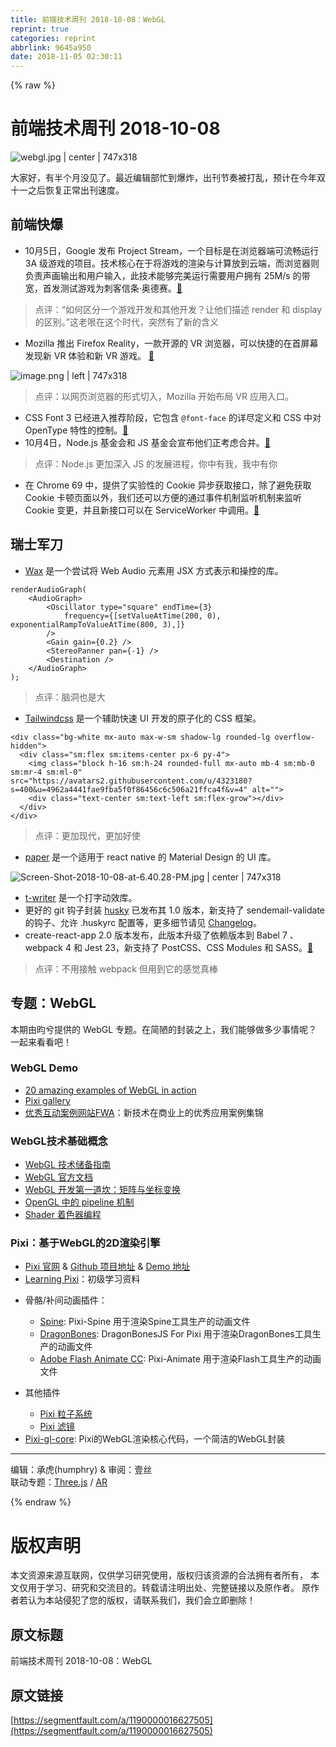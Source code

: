 ```yaml
---
title: 前端技术周刊 2018-10-08：WebGL
reprint: true
categories: reprint
abbrlink: 9645a950
date: 2018-11-05 02:30:11
---
```


{% raw %}
<h1 id="articleHeader0">&#x524D;&#x7AEF;&#x6280;&#x672F;&#x5468;&#x520A; 2018-10-08</h1><p><span class="img-wrap"><img data-src="/img/remote/1460000016627508?w=1000&amp;h=426" src="https://static.alili.tech/img/remote/1460000016627508?w=1000&amp;h=426" alt="webgl.jpg | center | 747x318" title="webgl.jpg | center | 747x318" style="cursor:pointer;display:inline"></span></p><p>&#x5927;&#x5BB6;&#x597D;&#xFF0C;&#x6709;&#x534A;&#x4E2A;&#x6708;&#x6CA1;&#x89C1;&#x4E86;&#x3002;&#x6700;&#x8FD1;&#x7F16;&#x8F91;&#x90E8;&#x5FD9;&#x5230;&#x7206;&#x70B8;&#xFF0C;&#x51FA;&#x520A;&#x8282;&#x594F;&#x88AB;&#x6253;&#x4E71;&#xFF0C;&#x9884;&#x8BA1;&#x5728;&#x4ECA;&#x5E74;&#x53CC;&#x5341;&#x4E00;&#x4E4B;&#x540E;&#x6062;&#x590D;&#x6B63;&#x5E38;&#x51FA;&#x520A;&#x901F;&#x5EA6;&#x3002;</p><h2 id="articleHeader1">&#x524D;&#x7AEF;&#x5FEB;&#x7206;</h2><ul><li>10&#x6708;5&#x65E5;&#xFF0C;Google &#x53D1;&#x5E03; Project Stream&#xFF0C;&#x4E00;&#x4E2A;&#x76EE;&#x6807;&#x662F;&#x5728;&#x6D4F;&#x89C8;&#x5668;&#x7AEF;&#x53EF;&#x6D41;&#x7545;&#x8FD0;&#x884C; 3A &#x7EA7;&#x6E38;&#x620F;&#x7684;&#x9879;&#x76EE;&#x3002;&#x6280;&#x672F;&#x6838;&#x5FC3;&#x5728;&#x4E8E;&#x5C06;&#x6E38;&#x620F;&#x7684;&#x6E32;&#x67D3;&#x4E0E;&#x8BA1;&#x7B97;&#x653E;&#x5230;&#x4E91;&#x7AEF;&#xFF0C;&#x800C;&#x6D4F;&#x89C8;&#x5668;&#x5219;&#x8D1F;&#x8D23;&#x58F0;&#x753B;&#x8F93;&#x51FA;&#x548C;&#x7528;&#x6237;&#x8F93;&#x5165;&#xFF0C;&#x6B64;&#x6280;&#x672F;&#x80FD;&#x591F;&#x5B8C;&#x7F8E;&#x8FD0;&#x884C;&#x9700;&#x8981;&#x7528;&#x6237;&#x62E5;&#x6709; 25M/s &#x7684;&#x5E26;&#x5BBD;&#xFF0C;&#x9996;&#x53D1;&#x6D4B;&#x8BD5;&#x6E38;&#x620F;&#x4E3A;&#x523A;&#x5BA2;&#x4FE1;&#x6761;&#xB7;&#x5965;&#x5FB7;&#x8D5B;&#x3002;<a href="https://blog.google/technology/developers/pushing-limits-streaming-technology/" rel="nofollow noreferrer" target="_blank">&#x1F517;</a></li></ul><blockquote>&#x70B9;&#x8BC4;&#xFF1A;&#x201C;&#x5982;&#x4F55;&#x533A;&#x5206;&#x4E00;&#x4E2A;&#x6E38;&#x620F;&#x5F00;&#x53D1;&#x548C;&#x5176;&#x4ED6;&#x5F00;&#x53D1;&#xFF1F;&#x8BA9;&#x4ED6;&#x4EEC;&#x63CF;&#x8FF0; render &#x548C; display &#x7684;&#x533A;&#x522B;&#x3002;&#x201D;&#x8FD9;&#x8001;&#x54CF;&#x5728;&#x8FD9;&#x4E2A;&#x65F6;&#x4EE3;&#xFF0C;&#x7A81;&#x7136;&#x6709;&#x4E86;&#x65B0;&#x7684;&#x542B;&#x4E49;</blockquote><ul><li>Mozilla &#x63A8;&#x51FA; Firefox Reality&#xFF0C;&#x4E00;&#x6B3E;&#x5F00;&#x6E90;&#x7684; VR &#x6D4F;&#x89C8;&#x5668;&#xFF0C;&#x53EF;&#x4EE5;&#x5FEB;&#x6377;&#x7684;&#x5728;&#x9996;&#x5C4F;&#x5E55;&#x53D1;&#x73B0;&#x65B0; VR &#x4F53;&#x9A8C;&#x548C;&#x65B0; VR &#x6E38;&#x620F;&#x3002; <a href="https://blog.mozilla.org/blog/2018/09/18/firefox-reality-now-available/" rel="nofollow noreferrer" target="_blank">&#x1F517;</a></li></ul><p><span class="img-wrap"><img data-src="/img/remote/1460000016627509?w=1000&amp;h=426" src="https://static.alili.tech/img/remote/1460000016627509?w=1000&amp;h=426" alt="image.png | left | 747x318" title="image.png | left | 747x318" style="cursor:pointer;display:inline"></span></p><blockquote>&#x70B9;&#x8BC4;&#xFF1A;&#x4EE5;&#x7F51;&#x9875;&#x6D4F;&#x89C8;&#x5668;&#x7684;&#x5F62;&#x5F0F;&#x5207;&#x5165;&#xFF0C;Mozilla &#x5F00;&#x59CB;&#x5E03;&#x5C40; VR &#x5E94;&#x7528;&#x5165;&#x53E3;&#x3002;</blockquote><ul><li>CSS Font 3 &#x5DF2;&#x7ECF;&#x8FDB;&#x5165;&#x63A8;&#x8350;&#x9636;&#x6BB5;&#xFF0C;&#x5B83;&#x5305;&#x542B; <code>@font-face</code> &#x7684;&#x8BE6;&#x5C3D;&#x5B9A;&#x4E49;&#x548C; CSS &#x4E2D;&#x5BF9; OpenType &#x7279;&#x6027;&#x7684;&#x63A7;&#x5236;&#x3002;<a href="https://www.w3.org/blog/2018/09/css-fonts-3-is-a-w3c-recommendation/" rel="nofollow noreferrer" target="_blank">&#x1F517;</a></li><li>10&#x6708;4&#x65E5;&#xFF0C;Node.js &#x57FA;&#x91D1;&#x4F1A;&#x548C; JS &#x57FA;&#x91D1;&#x4F1A;&#x5BA3;&#x5E03;&#x4ED6;&#x4EEC;&#x6B63;&#x8003;&#x8651;&#x5408;&#x5E76;&#x3002;<a href="https://medium.com/@nodejs/the-node-js-foundation-and-js-foundation-announce-an-intent-to-merge-a-message-from-the-boards-8a2e4a5cbd2b" rel="nofollow noreferrer" target="_blank">&#x1F517;</a></li></ul><blockquote>&#x70B9;&#x8BC4;&#xFF1A;Node.js &#x66F4;&#x52A0;&#x6DF1;&#x5165; JS &#x7684;&#x53D1;&#x5C55;&#x8FDB;&#x7A0B;&#xFF0C;&#x4F60;&#x4E2D;&#x6709;&#x6211;&#xFF0C;&#x6211;&#x4E2D;&#x6709;&#x4F60;</blockquote><ul><li>&#x5728; Chrome 69 &#x4E2D;&#xFF0C;&#x63D0;&#x4F9B;&#x4E86;&#x5B9E;&#x9A8C;&#x6027;&#x7684; Cookie &#x5F02;&#x6B65;&#x83B7;&#x53D6;&#x63A5;&#x53E3;&#xFF0C;&#x9664;&#x4E86;&#x907F;&#x514D;&#x83B7;&#x53D6; Cookie &#x5361;&#x987F;&#x9875;&#x9762;&#x4EE5;&#x5916;&#xFF0C;&#x6211;&#x4EEC;&#x8FD8;&#x53EF;&#x4EE5;&#x65B9;&#x4FBF;&#x7684;&#x901A;&#x8FC7;&#x4E8B;&#x4EF6;&#x673A;&#x5236;&#x76D1;&#x542C;&#x673A;&#x5236;&#x6765;&#x76D1;&#x542C; Cookie &#x53D8;&#x66F4;&#xFF0C;&#x5E76;&#x4E14;&#x65B0;&#x63A5;&#x53E3;&#x53EF;&#x4EE5;&#x5728; ServiceWorker &#x4E2D;&#x8C03;&#x7528;&#x3002;<a href="https://developers.google.com/web/updates/2018/09/asynchronous-access-to-http-cookies" rel="nofollow noreferrer" target="_blank">&#x1F517;</a></li></ul><h2 id="articleHeader2">&#x745E;&#x58EB;&#x519B;&#x5200;</h2><ul><li><a href="https://github.com/jamesseanwright/wax" rel="nofollow noreferrer" target="_blank">Wax</a> &#x662F;&#x4E00;&#x4E2A;&#x5C1D;&#x8BD5;&#x5C06; Web Audio &#x5143;&#x7D20;&#x7528; JSX &#x65B9;&#x5F0F;&#x8868;&#x793A;&#x548C;&#x64CD;&#x63A7;&#x7684;&#x5E93;&#x3002;</li></ul><div class="widget-codetool" style="display:none"><div class="widget-codetool--inner"><span class="selectCode code-tool" data-toggle="tooltip" data-placement="top" title="" data-original-title="&#x5168;&#x9009;"></span> <span type="button" class="copyCode code-tool" data-toggle="tooltip" data-placement="top" data-clipboard-text="renderAudioGraph(
    &lt;AudioGraph&gt;
        &lt;Oscillator type=&quot;square&quot;&#xA0;endTime={3}
            frequency={[setValueAtTime(200, 0), exponentialRampToValueAtTime(800, 3),]}
        /&gt;
        &lt;Gain gain={0.2} /&gt;
        &lt;StereoPanner pan={-1} /&gt;
        &lt;Destination /&gt;
    &lt;/AudioGraph&gt;
);" title="" data-original-title="&#x590D;&#x5236;"></span> <span type="button" class="saveToNote code-tool" data-toggle="tooltip" data-placement="top" title="" data-original-title="&#x653E;&#x8FDB;&#x7B14;&#x8BB0;"></span></div></div><pre class="hljs xml"><code class="jsx">renderAudioGraph(
    <span class="hljs-tag">&lt;<span class="hljs-name">AudioGraph</span>&gt;</span>
        <span class="hljs-tag">&lt;<span class="hljs-name">Oscillator</span> <span class="hljs-attr">type</span>=<span class="hljs-string">&quot;square&quot;</span>&#xA0;<span class="hljs-attr">endTime</span>=<span class="hljs-string">{3}</span>
            <span class="hljs-attr">frequency</span>=<span class="hljs-string">{[setValueAtTime(200,</span> <span class="hljs-attr">0</span>), <span class="hljs-attr">exponentialRampToValueAtTime</span>(<span class="hljs-attr">800</span>, <span class="hljs-attr">3</span>),]}
        /&gt;</span>
        <span class="hljs-tag">&lt;<span class="hljs-name">Gain</span> <span class="hljs-attr">gain</span>=<span class="hljs-string">{0.2}</span> /&gt;</span>
        <span class="hljs-tag">&lt;<span class="hljs-name">StereoPanner</span> <span class="hljs-attr">pan</span>=<span class="hljs-string">{-1}</span> /&gt;</span>
        <span class="hljs-tag">&lt;<span class="hljs-name">Destination</span> /&gt;</span>
    <span class="hljs-tag">&lt;/<span class="hljs-name">AudioGraph</span>&gt;</span>
);</code></pre><blockquote>&#x70B9;&#x8BC4;&#xFF1A;&#x8111;&#x6D1E;&#x4E5F;&#x662F;&#x5927;</blockquote><ul><li><a href="https://github.com/tailwindcss/tailwindcss" rel="nofollow noreferrer" target="_blank">Tailwindcss</a> &#x662F;&#x4E00;&#x4E2A;&#x8F85;&#x52A9;&#x5FEB;&#x901F; UI &#x5F00;&#x53D1;&#x7684;&#x539F;&#x5B50;&#x5316;&#x7684; CSS &#x6846;&#x67B6;&#x3002;</li></ul><div class="widget-codetool" style="display:none"><div class="widget-codetool--inner"><span class="selectCode code-tool" data-toggle="tooltip" data-placement="top" title="" data-original-title="&#x5168;&#x9009;"></span> <span type="button" class="copyCode code-tool" data-toggle="tooltip" data-placement="top" data-clipboard-text="&lt;div class=&quot;bg-white mx-auto max-w-sm shadow-lg rounded-lg overflow-hidden&quot;&gt;
  &lt;div class=&quot;sm:flex sm:items-center px-6 py-4&quot;&gt;
    &lt;img class=&quot;block h-16 sm:h-24 rounded-full mx-auto mb-4 sm:mb-0 sm:mr-4 sm:ml-0&quot; src=&quot;https://avatars2.githubusercontent.com/u/4323180?s=400&amp;u=4962a4441fae9fba5f0f86456c6c506a21ffca4f&amp;v=4&quot; alt=&quot;&quot;&gt;
    &lt;div class=&quot;text-center sm:text-left sm:flex-grow&quot;&gt;&lt;/div&gt;
  &lt;/div&gt;
&lt;/div&gt;" title="" data-original-title="&#x590D;&#x5236;"></span> <span type="button" class="saveToNote code-tool" data-toggle="tooltip" data-placement="top" title="" data-original-title="&#x653E;&#x8FDB;&#x7B14;&#x8BB0;"></span></div></div><pre class="xml hljs"><code class="html"><span class="hljs-tag">&lt;<span class="hljs-name">div</span> <span class="hljs-attr">class</span>=<span class="hljs-string">&quot;bg-white mx-auto max-w-sm shadow-lg rounded-lg overflow-hidden&quot;</span>&gt;</span>
  <span class="hljs-tag">&lt;<span class="hljs-name">div</span> <span class="hljs-attr">class</span>=<span class="hljs-string">&quot;sm:flex sm:items-center px-6 py-4&quot;</span>&gt;</span>
    <span class="hljs-tag">&lt;<span class="hljs-name">img</span> <span class="hljs-attr">class</span>=<span class="hljs-string">&quot;block h-16 sm:h-24 rounded-full mx-auto mb-4 sm:mb-0 sm:mr-4 sm:ml-0&quot;</span> <span class="hljs-attr">src</span>=<span class="hljs-string">&quot;https://avatars2.githubusercontent.com/u/4323180?s=400&amp;u=4962a4441fae9fba5f0f86456c6c506a21ffca4f&amp;v=4&quot;</span> <span class="hljs-attr">alt</span>=<span class="hljs-string">&quot;&quot;</span>&gt;</span>
    <span class="hljs-tag">&lt;<span class="hljs-name">div</span> <span class="hljs-attr">class</span>=<span class="hljs-string">&quot;text-center sm:text-left sm:flex-grow&quot;</span>&gt;</span><span class="hljs-tag">&lt;/<span class="hljs-name">div</span>&gt;</span>
  <span class="hljs-tag">&lt;/<span class="hljs-name">div</span>&gt;</span>
<span class="hljs-tag">&lt;/<span class="hljs-name">div</span>&gt;</span></code></pre><blockquote>&#x70B9;&#x8BC4;&#xFF1A;&#x66F4;&#x52A0;&#x73B0;&#x4EE3;&#xFF0C;&#x66F4;&#x52A0;&#x597D;&#x4F7F;</blockquote><ul><li><a href="https://callstack.github.io/react-native-paper/" rel="nofollow noreferrer" target="_blank">paper</a> &#x662F;&#x4E00;&#x4E2A;&#x9002;&#x7528;&#x4E8E; react native &#x7684; Material Design &#x7684; UI &#x5E93;&#x3002;</li></ul><p><span class="img-wrap"><img data-src="/img/remote/1460000016627510?w=1000&amp;h=426" src="https://static.alili.tech/img/remote/1460000016627510?w=1000&amp;h=426" alt="Screen-Shot-2018-10-08-at-6.40.28-PM.jpg | center | 747x318" title="Screen-Shot-2018-10-08-at-6.40.28-PM.jpg | center | 747x318" style="cursor:pointer;display:inline"></span></p><ul><li><a href="https://github.com/ChrisCavs/t-writer.js" rel="nofollow noreferrer" target="_blank">t-writer</a> &#x662F;&#x4E00;&#x4E2A;&#x6253;&#x5B57;&#x52A8;&#x6548;&#x5E93;&#x3002;</li><li>&#x66F4;&#x597D;&#x7684; git &#x94A9;&#x5B50;&#x5C01;&#x88C5; <a href="https://github.com/typicode/husky" rel="nofollow noreferrer" target="_blank">husky</a> &#x5DF2;&#x53D1;&#x5E03;&#x5176; 1.0 &#x7248;&#x672C;&#xFF0C;&#x65B0;&#x652F;&#x6301;&#x4E86; sendemail-validate &#x7684;&#x94A9;&#x5B50;&#x3001;&#x5141;&#x8BB8; .huskyrc &#x914D;&#x7F6E;&#x7B49;&#xFF0C;&#x66F4;&#x591A;&#x7EC6;&#x8282;&#x8BF7;&#x89C1; <a href="https://github.com/typicode/husky/blob/master/CHANGELOG.md" rel="nofollow noreferrer" target="_blank">Changelog</a>&#x3002;</li><li>create-react-app 2.0 &#x7248;&#x672C;&#x53D1;&#x5E03;&#xFF0C;&#x6B64;&#x7248;&#x672C;&#x5347;&#x7EA7;&#x4E86;&#x4F9D;&#x8D56;&#x7248;&#x672C;&#x5230; Babel 7 &#x3001;webpack 4 &#x548C; Jest 23&#xFF0C;&#x65B0;&#x652F;&#x6301;&#x4E86; PostCSS&#x3001;CSS Modules &#x548C; SASS&#x3002;<a href="https://reactjs.org/blog/2018/10/01/create-react-app-v2.html" rel="nofollow noreferrer" target="_blank">&#x1F517;</a></li></ul><blockquote>&#x70B9;&#x8BC4;&#xFF1A;&#x4E0D;&#x7528;&#x63A5;&#x89E6; webpack &#x4F46;&#x7528;&#x5230;&#x5B83;&#x7684;&#x611F;&#x89C9;&#x771F;&#x68D2;</blockquote><h2 id="articleHeader3">&#x4E13;&#x9898;&#xFF1A;WebGL</h2><p>&#x672C;&#x671F;&#x7531;&#x6600;&#x516E;&#x63D0;&#x4F9B;&#x7684; WebGL &#x4E13;&#x9898;&#x3002;&#x5728;&#x7B80;&#x964B;&#x7684;&#x5C01;&#x88C5;&#x4E4B;&#x4E0A;&#xFF0C;&#x6211;&#x4EEC;&#x80FD;&#x591F;&#x505A;&#x591A;&#x5C11;&#x4E8B;&#x60C5;&#x5462;&#xFF1F;&#x4E00;&#x8D77;&#x6765;&#x770B;&#x770B;&#x5427;&#xFF01;</p><h3 id="articleHeader4">WebGL Demo</h3><ul><li><a href="https://www.creativebloq.com/3d/30-amazing-examples-webgl-action-6142954" rel="nofollow noreferrer" target="_blank">20 amazing examples of WebGL in action</a></li><li><a href="http://www.pixijs.com/gallery" rel="nofollow noreferrer" target="_blank">Pixi gallery</a></li><li><a href="https://thefwa.com/" rel="nofollow noreferrer" target="_blank">&#x4F18;&#x79C0;&#x4E92;&#x52A8;&#x6848;&#x4F8B;&#x7F51;&#x7AD9;FWA</a>&#xFF1A;&#x65B0;&#x6280;&#x672F;&#x5728;&#x5546;&#x4E1A;&#x4E0A;&#x7684;&#x4F18;&#x79C0;&#x5E94;&#x7528;&#x6848;&#x4F8B;&#x96C6;&#x9526;</li></ul><h3 id="articleHeader5">WebGL&#x6280;&#x672F;&#x57FA;&#x7840;&#x6982;&#x5FF5;</h3><ul><li><a href="https://segmentfault.com/p/1210000011630028/read">WebGL &#x6280;&#x672F;&#x50A8;&#x5907;&#x6307;&#x5357;</a></li><li><a href="https://www.khronos.org/webgl/" rel="nofollow noreferrer" target="_blank">WebGL &#x5B98;&#x65B9;&#x6587;&#x6863;</a></li><li><a href="https://segmentfault.com/p/1210000011522002/read">WebGL &#x5F00;&#x53D1;&#x7B2C;&#x4E00;&#x9053;&#x574E;&#xFF1A;&#x77E9;&#x9635;&#x4E0E;&#x5750;&#x6807;&#x53D8;&#x6362;</a></li><li><a href="https://juejin.im/entry/58d1d1bc570c350058b8c8c4" rel="nofollow noreferrer" target="_blank">OpenGL &#x4E2D;&#x7684; pipeline &#x673A;&#x5236;</a></li><li><a href="https://segmentfault.com/a/1190000004410579">Shader &#x7740;&#x8272;&#x5668;&#x7F16;&#x7A0B;</a></li></ul><h3 id="articleHeader6">Pixi&#xFF1A;&#x57FA;&#x4E8E;WebGL&#x7684;2D&#x6E32;&#x67D3;&#x5F15;&#x64CE;</h3><ul><li><a href="http://www.pixijs.com/" rel="nofollow noreferrer" target="_blank">Pixi &#x5B98;&#x7F51;</a> &amp; <a href="https://github.com/pixijs/pixi.js" rel="nofollow noreferrer" target="_blank">Github &#x9879;&#x76EE;&#x5730;&#x5740;</a> &amp; <a href="http://pixijs.github.io/examples/" rel="nofollow noreferrer" target="_blank">Demo &#x5730;&#x5740;</a></li><li><a href="https://github.com/Eamonnzhang/learning-pixi" rel="nofollow noreferrer" target="_blank">Learning Pixi</a>&#xFF1A;&#x521D;&#x7EA7;&#x5B66;&#x4E60;&#x8D44;&#x6599;</li><li><p>&#x9AA8;&#x9ABC;/&#x8865;&#x95F4;&#x52A8;&#x753B;&#x63D2;&#x4EF6;&#xFF1A;</p><ul><li><a href="https://github.com/pixijs/pixi-spine" rel="nofollow noreferrer" target="_blank">Spine</a>: Pixi-Spine &#x7528;&#x4E8E;&#x6E32;&#x67D3;Spine&#x5DE5;&#x5177;&#x751F;&#x4EA7;&#x7684;&#x52A8;&#x753B;&#x6587;&#x4EF6;</li><li><a href="https://github.com/DragonBones/DragonBonesJS/tree/master/Pixi" rel="nofollow noreferrer" target="_blank">DragonBones</a>: DragonBonesJS For Pixi &#x7528;&#x4E8E;&#x6E32;&#x67D3;DragonBones&#x5DE5;&#x5177;&#x751F;&#x4EA7;&#x7684;&#x52A8;&#x753B;&#x6587;&#x4EF6;</li><li><a href="https://github.com/pixijs/pixi-animate" rel="nofollow noreferrer" target="_blank">Adobe Flash Animate CC</a>: Pixi-Animate &#x7528;&#x4E8E;&#x6E32;&#x67D3;Flash&#x5DE5;&#x5177;&#x751F;&#x4EA7;&#x7684;&#x52A8;&#x753B;&#x6587;&#x4EF6;</li></ul></li><li><p>&#x5176;&#x4ED6;&#x63D2;&#x4EF6;</p><ul><li><a href="https://github.com/pixijs/pixi-particles" rel="nofollow noreferrer" target="_blank">Pixi &#x7C92;&#x5B50;&#x7CFB;&#x7EDF;</a></li><li><a href="https://github.com/pixijs/pixi-filters" rel="nofollow noreferrer" target="_blank">Pixi &#x6EE4;&#x955C;</a></li></ul></li><li><a href="https://github.com/pixijs/pixi-gl-core" rel="nofollow noreferrer" target="_blank">Pixi-gl-core</a>: Pixi&#x7684;WebGL&#x6E32;&#x67D3;&#x6838;&#x5FC3;&#x4EE3;&#x7801;&#xFF0C;&#x4E00;&#x4E2A;&#x7B80;&#x6D01;&#x7684;WebGL&#x5C01;&#x88C5;</li></ul><hr><p>&#x7F16;&#x8F91;&#xFF1A;&#x627F;&#x864E;(humphry) &amp; &#x5BA1;&#x9605;&#xFF1A;&#x58F9;&#x4E1D;<br>&#x8054;&#x52A8;&#x4E13;&#x9898;&#xFF1A;<a href="https://segmentfault.com/a/1190000015828930#articleHeader3">Three.js</a> / <a href="https://segmentfault.com/a/1190000015569707#articleHeader3" target="_blank">AR</a></p>
{% endraw %}

# 版权声明
本文资源来源互联网，仅供学习研究使用，版权归该资源的合法拥有者所有，
本文仅用于学习、研究和交流目的。转载请注明出处、完整链接以及原作者。
原作者若认为本站侵犯了您的版权，请联系我们，我们会立即删除！

## 原文标题
前端技术周刊 2018-10-08：WebGL

## 原文链接
[https://segmentfault.com/a/1190000016627505](https://segmentfault.com/a/1190000016627505)

